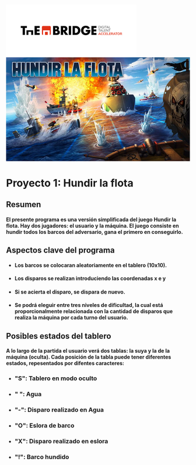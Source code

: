 ![Bridge](./img/bridge.png)
![Hundir la flota](./img/hundir-la-flota-juego-de-mesa.jpg)

# Proyecto 1: Hundir la flota

## Resumen

#### El presente programa es una versión simplificada del juego **Hundir la flota**. Hay dos jugadores: el usuario y la máquina. El juego consiste en hundir todos los barcos del adversario, gana el primero en conseguirlo.

## Aspectos clave del programa

- #### Los barcos se colocaran aleatoriamente en el tablero (10x10).
- #### Los disparos se realizan introduciendo las coordenadas **x** e **y**
- #### Si se acierta el disparo, se dispara de nuevo.
- #### Se podrá eleguir entre tres niveles de dificultad, la cual está proporcionalmente relacionada con la cantidad de disparos que realiza la máquina por cada turno del usuario.

## Posibles estados del tablero

#### A lo largo de la partida el usuario verá dos tablas: la suya y la de la máquina (oculta). Cada posición de la tabla puede tener diferentes estados, repesentados por difentes caracteres:

- ### "S": Tablero en modo oculto
- ### " ": Agua
- ### "-": Disparo realizado en Agua
- ### "O": Eslora de barco
- ### "X": Disparo realizado en eslora
- ### "!": Barco hundido
